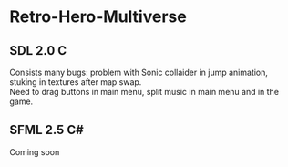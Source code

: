 # Retro-Hero-Multiverse  
## SDL 2.0 C  
Consists many bugs: problem with Sonic collaider in jump animation, stuking in textures after map swap.  
Need to drag buttons in main menu, split music in main menu and in the game.
## SFML 2.5 C#  
Coming soon  
